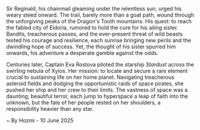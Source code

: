 
Sir Reginald, his chainmail gleaming under the relentless sun, urged his weary steed onward.  The trail, barely more than a goat path, wound through the unforgiving peaks of the Dragon's Tooth mountains.  His quest: to reach the fabled city of Eldoria, rumored to hold the cure for his ailing sister. Bandits, treacherous passes, and the ever-present threat of wild beasts tested his courage and resilience, each sunrise bringing new perils and the dwindling hope of success.  Yet, the thought of his sister spurred him onwards, his adventure a desperate gamble against the odds.

Centuries later, Captain Eva Rostova piloted the starship *Stardust* across the swirling nebula of Xylos.  Her mission: to locate and secure a rare element crucial to sustaining life on her home planet.  Navigating treacherous asteroid fields and dodging the opportunistic raids of space pirates, she pushed her ship and her crew to their limits.  The vastness of space was a daunting, beautiful terror, each jump to hyperspace a leap of faith into the unknown, but the fate of her people rested on her shoulders, a responsibility heavier than any star.

~ By Hozmi - 10 June 2025
